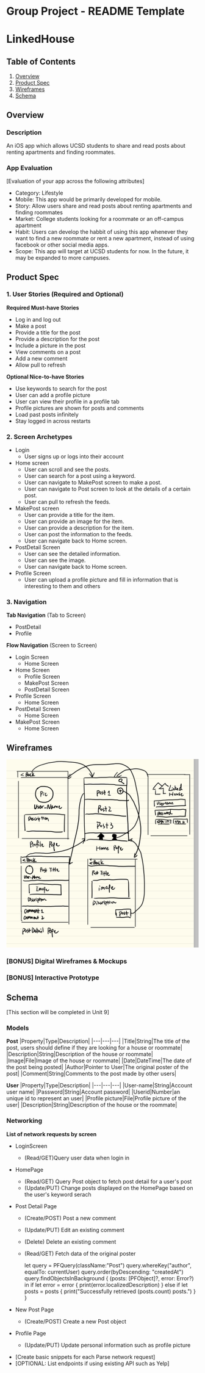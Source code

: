 Group Project - README Template
===

# LinkedHouse

## Table of Contents
1. [Overview](#Overview)
1. [Product Spec](#Product-Spec)
1. [Wireframes](#Wireframes)
2. [Schema](#Schema)

## Overview
### Description
An iOS app which allows UCSD students to share and read posts about renting apartments and finding roommates.
### App Evaluation
[Evaluation of your app across the following attributes]
- Category: Lifestyle
- Mobile: This app would be primarily developed for mobile.
- Story: Allow users share and read posts about renting apartments and finding roommates
- Market: College students looking for a roommate or an off-campus apartment
- Habit: Users can develop the habbit of using this app whenever they want to find a new roommate or rent a new apartment, instead of using facebook or other social media apps.
- Scope: This app will target at UCSD students for now. In the future, it may be expanded to more campuses.

## Product Spec

### 1. User Stories (Required and Optional)

**Required Must-have Stories**

* Log in and log out
* Make a post
* Provide a title for the post
* Provide a description for the post
* Include a picture in the post
* View comments on a post
* Add a new comment
* Allow pull to refresh


**Optional Nice-to-have Stories**

* Use keywords to search for the post
* User can add a profile picture
* User can view their profile in a profile tab
* Profile pictures are shown for posts and comments
* Load past posts infinitely
* Stay logged in across restarts

### 2. Screen Archetypes
* Login
   * User signs up or logs into their account
* Home screen 
   * User can scroll and see the posts.
   * User can search for a post using a keyword.
   * User can navigate to MakePost screen to make a post.
   * User can navigate to Post screen to look at the details of a certain post.
   * User can pull to refresh the feeds.
* MakePost screen 
   * User can provide a title for the item.
   * User can provide an image for the item.
   * User can provide a description for the item.
   * User can post the information to the feeds.
   * User can navigate back to Home screen.
* PostDetail Screen
   * User can see the detailed information.
   * User can see the image.
   * User can navigate back to Home screen.
* Profile Screen
   * User can upload a profile picture and fill in information that is interesting to them and others

### 3. Navigation

**Tab Navigation** (Tab to Screen)

* PostDetail
* Profile

**Flow Navigation** (Screen to Screen)

* Login Screen
   * Home Screen
* Home Screen
   * Profile Screen
   * MakePost Screen 
   * PostDetail Screen
* Profile Screen
   * Home Screen
* PostDetail Screen
   * Home Screen
* MakePost Screen
   * Home Screen 
  

## Wireframes
<img src="outline.jpg" width=600>

### [BONUS] Digital Wireframes & Mockups

### [BONUS] Interactive Prototype

## Schema 
[This section will be completed in Unit 9]
### Models
**Post**
|Property|Type|Description|
|---|---|---|
|Title|String|The title of the post, users should define if they are looking for a house or roommate|
|Description|String|Description of the house or roommate|
|Image|File|Image of the house or roommate|
|Date|DateTime|The date of the post being posted|
|Author|Pointer to User|The original poster of the post|
|Comment|String|Comments to the post made by other users|

**User**
|Property|Type|Description|
|---|---|---|
|User-name|String|Account user name|
|Password|String|Account password|
|Userid|Number|an unique id to represent an user|
|Profile picture|File|Profile picture of the user|
|Description|String|Description of the house or the roommate|

### Networking
**List of network requests by screen**
* LoginScreen
  * (Read/GET)Query user data when login in
* HomePage
  * (Read/GET) Query Post object to fetch post detail for a user's post
  * (Update/PUT) Change posts displayed on the HomePage based on the user's keyword serach
* Post Detail Page
  * (Create/POST) Post a new comment
  * (Update/PUT) Edit an existing comment
  * (Delete) Delete an existing comment
  * (Read/GET) Fetch data of the original poster
  
    let query = PFQuery(className:"Post")
    query.whereKey("author", equalTo: currentUser)
    query.order(byDescending: "createdAt")
    query.findObjectsInBackground { (posts: [PFObject]?, error: Error?) in
    if let error = error { 
      print(error.localizedDescription)
    } else if let posts = posts {
        print("Successfully retrieved \(posts.count) posts.")
      }
    }
    
* New Post Page
  * (Create/POST) Create a new Post object
* Profile Page
  * (Update/PUT) Update personal information such as profile picture
- [Create basic snippets for each Parse network request]
- [OPTIONAL: List endpoints if using existing API such as Yelp]
